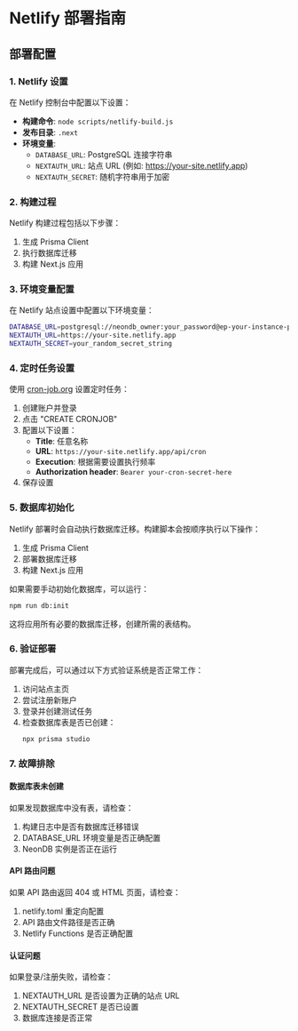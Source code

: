 # Netlify 部署指南

## 部署配置

### 1. Netlify 设置

在 Netlify 控制台中配置以下设置：

- **构建命令**: `node scripts/netlify-build.js`
- **发布目录**: `.next`
- **环境变量**:
  - `DATABASE_URL`: PostgreSQL 连接字符串
  - `NEXTAUTH_URL`: 站点 URL (例如: https://your-site.netlify.app)
  - `NEXTAUTH_SECRET`: 随机字符串用于加密

### 2. 构建过程

Netlify 构建过程包括以下步骤：

1. 生成 Prisma Client
2. 执行数据库迁移
3. 构建 Next.js 应用

### 3. 环境变量配置

在 Netlify 站点设置中配置以下环境变量：

```bash
DATABASE_URL=postgresql://neondb_owner:your_password@ep-your-instance-pooler.us-east-1.aws.neon.tech/neondb?sslmode=require
NEXTAUTH_URL=https://your-site.netlify.app
NEXTAUTH_SECRET=your_random_secret_string
```

### 4. 定时任务设置

使用 [cron-job.org](https://cron-job.org/) 设置定时任务：

1. 创建账户并登录
2. 点击 "CREATE CRONJOB"
3. 配置以下设置：
   - **Title**: 任意名称
   - **URL**: `https://your-site.netlify.app/api/cron`
   - **Execution**: 根据需要设置执行频率
   - **Authorization header**: `Bearer your-cron-secret-here`
4. 保存设置

### 5. 数据库初始化

Netlify 部署时会自动执行数据库迁移。构建脚本会按顺序执行以下操作：

1. 生成 Prisma Client
2. 部署数据库迁移
3. 构建 Next.js 应用

如果需要手动初始化数据库，可以运行：

```bash
npm run db:init
```

这将应用所有必要的数据库迁移，创建所需的表结构。

### 6. 验证部署

部署完成后，可以通过以下方式验证系统是否正常工作：

1. 访问站点主页
2. 尝试注册新账户
3. 登录并创建测试任务
4. 检查数据库表是否已创建：
   ```bash
   npx prisma studio
   ```

### 7. 故障排除

#### 数据库表未创建

如果发现数据库中没有表，请检查：

1. 构建日志中是否有数据库迁移错误
2. DATABASE_URL 环境变量是否正确配置
3. NeonDB 实例是否正在运行

#### API 路由问题

如果 API 路由返回 404 或 HTML 页面，请检查：

1. netlify.toml 重定向配置
2. API 路由文件路径是否正确
3. Netlify Functions 是否正确配置

#### 认证问题

如果登录/注册失败，请检查：

1. NEXTAUTH_URL 是否设置为正确的站点 URL
2. NEXTAUTH_SECRET 是否已设置
3. 数据库连接是否正常